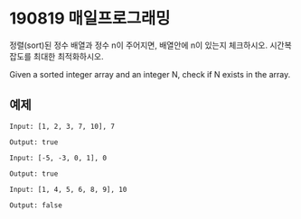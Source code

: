 # 190819 매일프로그래밍

정렬(sort)된 정수 배열과 정수 n이 주어지면, 배열안에 n이 있는지 체크하시오. 시간복잡도를 최대한 최적화하시오.

Given a sorted integer array and an integer N, check if N exists in the array.

 

## 예제
```
Input: [1, 2, 3, 7, 10], 7

Output: true
```

```
Input: [-5, -3, 0, 1], 0

Output: true
```

```
Input: [1, 4, 5, 6, 8, 9], 10

Output: false
```
